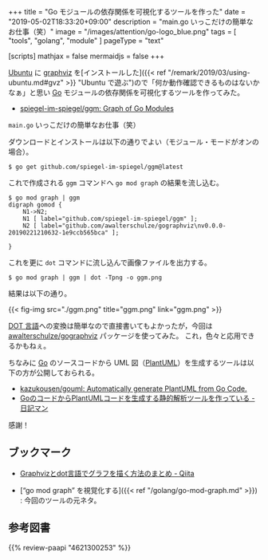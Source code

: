 +++
title = "Go モジュールの依存関係を可視化するツールを作った"
date =  "2019-05-02T18:33:20+09:00"
description = "main.go いっこだけの簡単なお仕事（笑）"
image = "/images/attention/go-logo_blue.png"
tags  = [ "tools", "golang", "module" ]
pageType = "text"

[scripts]
  mathjax = false
  mermaidjs = false
+++

[Ubuntu] に [graphviz] を[インストールした]({{< ref "/remark/2019/03/using-ubuntu.md#gvz" >}} "Ubuntu で遊ぶ")ので「何か動作確認できるものはないかなぁ」と思い [Go] モジュールの依存関係を可視化するツールを作ってみた。

- [spiegel-im-spiegel/ggm: Graph of Go Modules](https://github.com/spiegel-im-spiegel/ggm)

`main.go` いっこだけの簡単なお仕事（笑）

ダウンロードとインストールは以下の通りでよい（モジュール・モードがオンの場合）。

```text
$ go get github.com/spiegel-im-spiegel/ggm@latest
```

これで作成される `ggm` コマンドへ `go mod graph` の結果を流し込む。

```text
$ go mod graph | ggm
digraph gomod {
	N1->N2;
	N1 [ label="github.com/spiegel-im-spiegel/ggm" ];
	N2 [ label="github.com/awalterschulze/gographviz\nv0.0.0-20190221210632-1e9ccb565bca" ];

}
```

これを更に `dot` コマンドに流し込んで画像ファイルを出力する。

```text
$ go mod graph | ggm | dot -Tpng -o ggm.png
```

結果は以下の通り。

{{< fig-img src="./ggm.png" title="ggm.png" link="ggm.png" >}}

[DOT 言語]への変換は簡単なので直接書いてもよかったが，今回は [awalterschulze/gographviz] パッケージを使ってみた。
これ，色々と応用できるかもねぇ。

ちなみに [Go] のソースコードから UML 図（[PlantUML]）を生成するツールは以下の方が公開しておられる。

- [kazukousen/gouml: Automatically generate PlantUML from Go Code.](https://github.com/kazukousen/gouml)
- [GoのコードからPlantUMLコードを生成する静的解析ツールを作っている - 日記マン](https://i101330.hatenablog.com/entry/2019/04/14/205522)

感謝！

## ブックマーク

- [Graphvizとdot言語でグラフを描く方法のまとめ - Qiita](https://qiita.com/rubytomato@github/items/51779135bc4b77c8c20d)

- [“go mod graph” を視覚化する]({{< ref "/golang/go-mod-graph.md" >}}) : 今回のツールの元ネタ。

[Ubuntu]: https://www.ubuntu.com/ "The leading operating system for PCs, IoT devices, servers and the cloud | Ubuntu"
[graphviz]: https://www.graphviz.org/ "Graphviz - Graph Visualization Software"
[DOT 言語]: https://graphviz.gitlab.io/_pages/doc/info/lang.html "The DOT Language"
[awalterschulze/gographviz]: https://github.com/awalterschulze/gographviz "awalterschulze/gographviz: Parses the Graphviz DOT language in golang"
[Go]: https://go.dev/
[Go 言語]: https://golang.org/ "The Go Programming Language"
[PlantUML]: http://plantuml.com/ja/ "Open-source tool that uses simple textual descriptions to draw beautiful UML diagrams."

## 参考図書

{{% review-paapi "4621300253" %}} <!-- プログラミング言語Go -->
